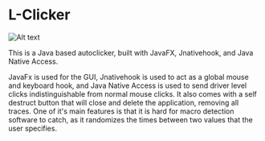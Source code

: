 # L-Clicker

![Alt text](/Screenshot.jpg?raw=true "Screenshot of Autoclicker")

This is a Java based autoclicker, built with JavaFX, Jnativehook, and Java Native Access.

JavaFx is used for the GUI, Jnativehook is used to act as a global mouse and keyboard hook, and Java Native Access is used to send driver level clicks indistinguishable from normal mouse clicks. It also comes with a self destruct button that will close and delete the application, removing all traces.
One of it's main features is that it is hard for macro detection software to catch, as it randomizes the times between two values that the user specifies.
